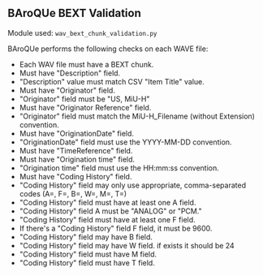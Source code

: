 ## BAroQUe BEXT Validation

Module used: `wav_bext_chunk_validation.py`

BAroQUe performs the following checks on each WAVE file:

  - Each WAV file must have a BEXT chunk.
  - Must have "Description" field.
  - "Description" value must match CSV "Item Title" value.
  - Must have "Originator" field.
  - "Originator" field must be "US, MiU-H"
  - Must have "Originator Reference" field.
  - "Originator" field must match the MiU-H_Filename (without Extension) convention.
  - Must have "OriginationDate" field.
  - "OriginationDate" field must use the YYYY-MM-DD convention.
  - Must have "TimeReference" field.
  - Must have "Origination time" field.
  - "Origination time" field must use the HH:mm:ss convention.
  - Must have "Coding History" field.
  - "Coding History" field may only use appropriate, comma-separated codes (A=, F=, B=, W=, M=, T=)
  - "Coding History" field must have at least one A field.
  - "Coding History" field A must be "ANALOG" or "PCM."
  - "Coding History" field must have at least one F field.
  - If there's a "Coding History" field F field, it must be 9600.
  - "Coding History" field may have B field.
  - "Coding History" field may have W field. if exists it should be 24
  - "Coding History" field must have M field.
  - "Coding History" field must have T field.
